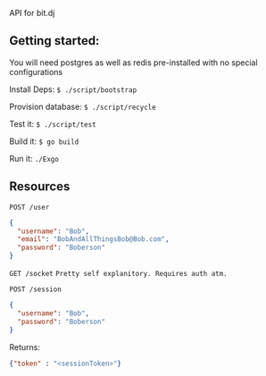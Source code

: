API for bit.dj

## Getting started:
  You will need postgres as well as redis pre-installed with no special configurations

  Install Deps:
  `$ ./script/bootstrap`

  Provision database:
  `$ ./script/recycle`

  Test it:
  `$ ./script/test`

  Build it:
  `$ go build`

  Run it:
  `./Exgo`


## Resources
`POST /user`
```json
{
  "username": "Bob",
  "email": "BobAndAllThingsBob@Bob.com",
  "password": "Boberson"
}

```

`GET /socket`
`Pretty self explanitory. Requires auth atm.`

`POST /session`
```json
{
  "username": "Bob",
  "password": "Boberson"
}

```

Returns:
```json
{"token" : "<sessionToken>"}
```

